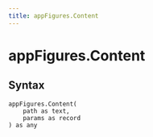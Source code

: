 ```yaml
---
title: appFigures.Content
---
```


# appFigures.Content



## Syntax

```powerquery
appFigures.Content(
    path as text,
    params as record
) as any
```



